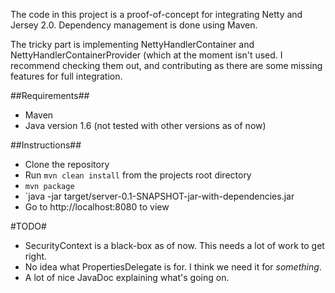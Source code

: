 The code in this project is a proof-of-concept for integrating Netty and Jersey 2.0.
Dependency management is done using Maven.

The tricky part is implementing NettyHandlerContainer and NettyHandlerContainerProvider (which at the moment isn't used.
I recommend checking them out, and contributing as there are some missing features for full integration.

##Requirements##
- Maven
- Java version 1.6 (not tested with other versions as of now)

##Instructions##
- Clone the repository
- Run `mvn clean install` from the projects root directory
- `mvn package`
- `java -jar target/server-0.1-SNAPSHOT-jar-with-dependencies.jar
- Go to http://localhost:8080 to view

#TODO#
- SecurityContext is a black-box as of now. This needs a lot of work to get right.
- No idea what PropertiesDelegate is for. I think we need it for _something_.
- A lot of nice JavaDoc explaining what's going on.